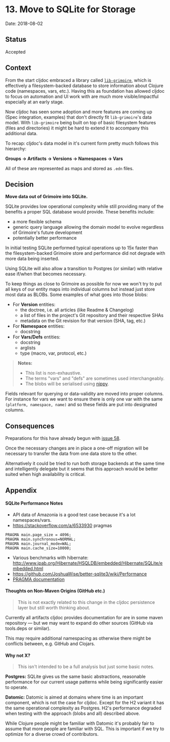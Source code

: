# 13. Move to SQLite for Storage

Date: 2018-08-02

## Status

Accepted 

## Context

From the start cljdoc embraced a library called [`lib-grimoire`](https://github.com/clojure-grimoire/lib-grimoire), which is effectively a filesystem-backed database to store information about Clojure code (namespaces, vars, etc.). Having this as foundation has allowed cljdoc to focus on automation and UI work with are much more visible/impactful especially at an early stage.

Now cljdoc has seen some adoption and more features are coming up (Spec integration, examples) that don't directly fit `lib-grimoire`'s data model. With `lib-grimoire` being built on top of basic filesystem features (files and directories) it might be hard to extend it to accompany this additional data.

To recap: cljdoc's data model in it's current form pretty much follows this hierarchy: 

**Groups → Artifacts → Versions → Namespaces → Vars**

All of these are represented as maps and stored as `.edn` files.

## Decision

**Move data out of Grimoire into SQLite.**

SQLite provides low operational complexity while still providing many of the benefits a proper SQL database would provide. These benefits include:

- a more flexible schema
- generic query language allowing the domain model to evolve regardless of Grimoire's future development
- potentially better performance

In initial testing SQLite performed typical operations up to 15x faster than the filesystem-backed Grimoire store and performance did not degrade with more data being inserted.

Using SQLite will also allow a transition to Postgres (or similar) with relative ease if/when that becomes necessary.

To keep things as close to Grimoire as possible for now we won't   try to put all keys of our entity maps into individual columns but instead just store most data as BLOBs. Some examples of what goes into those blobs:

- For **Version** entities: 
	- the doctree, i.e. all articles (like Readme & Changelog)
	- a list of files in the project's Git repository and their respective SHAs
	- metadata on the Git revision for that version (SHA, tag, etc.)
- For **Namespace** entities:
	- docstring
- For **Vars/Defs** entities:
	- docstring
	- arglists
	- type (macro, var, protocol, etc.)

> **Notes:** 
> 
> - This list is non-exhaustive. 
> - The terms "vars" and "defs" are sometimes used interchangeably.
> - The blobs will be serialised using [nippy](https://github.com/ptaoussanis/nippy). 

Fields relevant for querying or data-validity are moved into proper columns. For instance for vars we want to ensure there is only one var with the same `(platform, namespace, name)` and so these fields are put into designated columns. 

## Consequences

Preparations for this have already begun with [issue 58](https://github.com/cljdoc/cljdoc/issues/58).

Once the necessary changes are in place a one-off migration will be necessary to transfer the data from one data store to the other.

Alternatively it could be tried to run both storage backends at the same time and intelligently delegate but it seems that this approach would be better suited when high availability is critical. 

## Appendix

#### SQLite Performance Notes

- API data of Amazonia is a good test case because it's a lot namespaces/vars.
- https://stackoverflow.com/a/6533930 pragmas

```
PRAGMA main.page_size = 4096;
PRAGMA main.synchronous=NORMAL;
PRAGMA main.journal_mode=WAL;
PRAGMA main.cache_size=10000; 
```


- Various benchmarks with hibernate: http://www.jpab.org/Hibernate/HSQLDB/embedded/Hibernate/SQLite/embedded.html
- https://github.com/JoshuaWise/better-sqlite3/wiki/Performance
- [PRAGMA documentation](https://www.sqlite.org/pragma.html)

#### Thoughts on Non-Maven Origins (GitHub etc.)

> This is not exactly related to this change in the cljdoc persistence layer but still worth thinking about.

Currently all artifacts cljdoc provides documentation for are in some maven repository — but we may want to expand do other sources (GitHub via tools.deps or similar).

This may require additional namespacing as otherwise there might be conflicts between, e.g. GitHub and Clojars. 

#### Why not X?

> This isn't intended to be a full analysis but just some basic notes.

**Postgres:** SQLite gives us the same basic abstractions, reasonable
performance for our current usage patterns while being significantly
easier to operate.

**Datomic:** Datomic is aimed at domains where time is an important
component, which is not the case for cljdoc. Except for the H2 variant
it has the same operational complexity as Postgres. H2's performance
degraded when testing with the approach (blobs and all) described above.

While Clojure people might be familiar with Datomic it's probably fair
to assume that more people are familiar with SQL. This is important if
we try to optimize for a diverse crowd of contributors.
